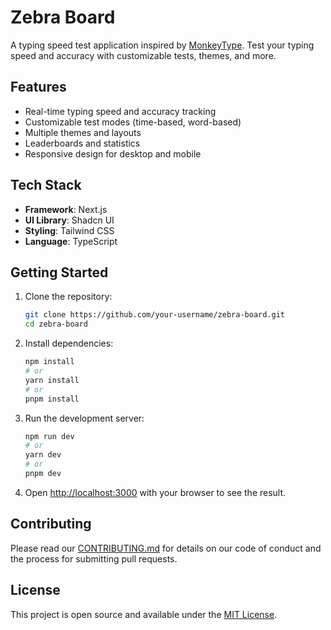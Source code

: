 # Zebra Board

A typing speed test application inspired by [MonkeyType](https://monkeytype.com/). Test your typing speed and accuracy with customizable tests, themes, and more.

## Features

- Real-time typing speed and accuracy tracking
- Customizable test modes (time-based, word-based)
- Multiple themes and layouts
- Leaderboards and statistics
- Responsive design for desktop and mobile

## Tech Stack

- **Framework**: Next.js
- **UI Library**: Shadcn UI
- **Styling**: Tailwind CSS
- **Language**: TypeScript

## Getting Started

1. Clone the repository:
   ```bash
   git clone https://github.com/your-username/zebra-board.git
   cd zebra-board
   ```

2. Install dependencies:
   ```bash
   npm install
   # or
   yarn install
   # or
   pnpm install
   ```

3. Run the development server:
   ```bash
   npm run dev
   # or
   yarn dev
   # or
   pnpm dev
   ```

4. Open [http://localhost:3000](http://localhost:3000) with your browser to see the result.

## Contributing

Please read our [CONTRIBUTING.md](CONTRIBUTING.md) for details on our code of conduct and the process for submitting pull requests.

## License

This project is open source and available under the [MIT License](LICENSE).
